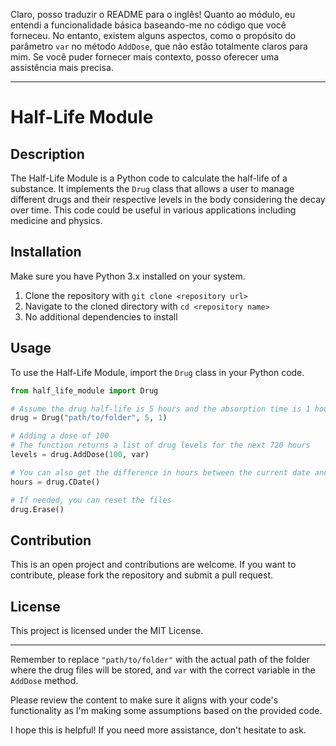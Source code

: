 Claro, posso traduzir o README para o inglês! Quanto ao módulo, eu entendi a funcionalidade básica baseando-me no código que você forneceu. No entanto, existem alguns aspectos, como o propósito do parâmetro `var` no método `AddDose`, que não estão totalmente claros para mim. Se você puder fornecer mais contexto, posso oferecer uma assistência mais precisa. 

---

# Half-Life Module

## Description

The Half-Life Module is a Python code to calculate the half-life of a substance. It implements the `Drug` class that allows a user to manage different drugs and their respective levels in the body considering the decay over time. This code could be useful in various applications including medicine and physics.

## Installation

Make sure you have Python 3.x installed on your system.

1. Clone the repository with `git clone <repository url>`
2. Navigate to the cloned directory with `cd <repository name>`
3. No additional dependencies to install

## Usage

To use the Half-Life Module, import the `Drug` class in your Python code.

```python
from half_life_module import Drug

# Assume the drug half-life is 5 hours and the absorption time is 1 hour
drug = Drug("path/to/folder", 5, 1)

# Adding a dose of 100
# The function returns a list of drug levels for the next 720 hours
levels = drug.AddDose(100, var)

# You can also get the difference in hours between the current date and the last time a dose was added
hours = drug.CDate()

# If needed, you can reset the files
drug.Erase()
```

## Contribution

This is an open project and contributions are welcome. If you want to contribute, please fork the repository and submit a pull request.

## License

This project is licensed under the MIT License.

---

Remember to replace `"path/to/folder"` with the actual path of the folder where the drug files will be stored, and `var` with the correct variable in the `AddDose` method.

Please review the content to make sure it aligns with your code's functionality as I'm making some assumptions based on the provided code.

I hope this is helpful! If you need more assistance, don't hesitate to ask.
